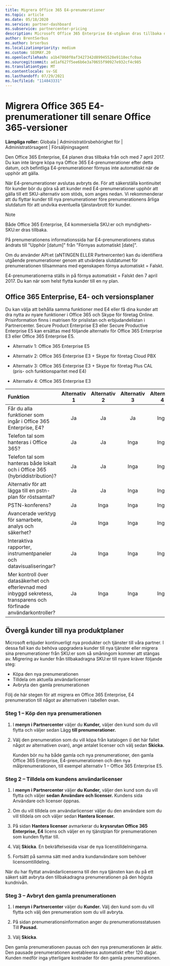 ```yaml
---
title: Migrera Office 365 E4-prenumerationer
ms.topic: article
ms.date: 05/18/2020
ms.service: partner-dashboard
ms.subservice: partnercenter-pricing
description: Microsoft Office 365 Enterprise E4-utgåvan dras tillbaka den 7 april 2017. Lär dig hur du migrerar dina kundprenumerationer till nyare versioner av Office 365.
author: BrentSerbus
ms.author: brserbus
ms.localizationpriority: medium
ms.custom: SEOMAY.20
ms.openlocfilehash: a1b47860f0af3427342d89945528e9118ecfc0aa
ms.sourcegitcommit: ad1af627f5ee6b6e3a70655f90927e932cf4c985
ms.translationtype: MT
ms.contentlocale: sv-SE
ms.lasthandoff: 07/29/2021
ms.locfileid: "114843331"
---
```

# <a name="migrate-office-365-e4-subscriptions-to-newer-office-365-versions"></a>Migrera Office 365 E4-prenumerationer till senare Office 365-versioner

**Lämpliga roller:** Globala | Administratörsbehörighet för | Administratörsagent | Försäljningsagent

Den Office 365 Enterprise, E4 planen dras tillbaka från och med 7 april 2017. Du kan inte längre köpa nya Office 365 E4-prenumerationer efter detta datum, och befintliga E4-prenumerationer förnyas inte automatiskt när de upphör att gälla.

När E4-prenumerationer avslutas avbryts de. För att säkerställa kontinuitet för kunder bör du göra så att kunder med E4-prenumerationer upphör att gälla till ett SKU-alternativ som stöds, som anges nedan. Vi rekommenderar att du flyttar kunder till nya prenumerationer före prenumerationens årliga slutdatum för att undvika eventuella tjänstavbrott för kunder. 

> [!NOTE]  
> Både Office 365 Enterprise, E4 kommersiella SKU:er och myndighets-SKU:er dras tillbaka.
 
På prenumerationens informationssida har E4-prenumerationens status ändrats till "Upphör [datum]" från "Förnyas automatiskt [date]". 

Om du använder API:et (aNTINGEN ELLER Partnercenter) kan du identifiera utgående prenumerationer genom att utvärdera slutdatumet för prenumerationen tillsammans med egenskapen förnya automatiskt = Falskt. 

E4-prenumerationerna ställs in på förnya automatiskt = Falskt den 7 april 2017. Du kan när som helst flytta kunder till en ny plan. 

## <a name="office-365-enterprise-e4-edition-replacement-plans"></a>Office 365 Enterprise, E4- och versionsplaner

Du kan välja att behålla samma funktioner med E4 eller få dina kunder att dra nytta av nyare funktioner i Office 365 och Skype för företag Online. Prisinformation finns i matrisen för prislistan och erbjudandelistan i Partnercenter. Secure Product Enterprise E3 eller Secure Productive Enterprise E5 kan ersättas med följande alternativ för Office 365 Enterprise E3 eller Office 365 Enterprise E5.

- Alternativ 1: Office 365 Enterprise E5

- Alternativ 2: Office 365 Enterprise E3 + Skype för företag Cloud PBX

- Alternativ 3: Office 365 Enterprise E3 + Skype för företag Plus CAL (pris- och funktionsparitet med E4)

- Alternativ 4: Office 365 Enterprise E3


| Funktion | Alternativ 1 | Alternativ 2 | Alternativ 3 | Alternativ 4 |
| :---    | :------: |   :---:  |   :---:  |   :---:  |
| Får du alla funktioner som ingår i Office 365 Enterprise, E4? | Ja | Ja | Ja | Inga |
| Telefon tal som hanteras i Office 365? | Ja | Ja | Inga | Inga |
| Telefon tal som hanteras både lokalt och i Office 365 (hybriddistribution)? | Ja | Ja | Inga | Inga |
| Alternativ för att lägga till en pstn-plan för röstsamtal? | Ja | Ja | Inga | Inga |
| PSTN-konferens? | Ja | Inga | Inga | Inga |
| Avancerade verktyg för samarbete, analys och säkerhet? | Ja | Inga | Inga | Inga |
| Interaktiva rapporter, instrumentpaneler och datavisualiseringar? | Ja | Inga | Inga | Inga | 
| Mer kontroll över datasäkerhet och efterlevnad med inbyggd sekretess, transparens och förfinade användarkontroller? | Ja | Inga | Inga | Inga | 

## <a name="transition-customers-to-new-product-plans"></a>Övergå kunder till nya produktplaner

Microsoft erbjuder kontinuerligt nya produkter och tjänster till våra partner. I dessa fall kan du behöva uppgradera kunder till nya tjänster eller migrera sina prenumerationer från SKU:er som så småningom kommer att stängas av. Migrering av kunder från tillbakadragna SKU:er till nyare kräver följande steg:

-   Köpa den nya prenumerationen
-   Tilldela om aktuella användarlicenser
-   Avbryta den gamla prenumerationen

Följ de här stegen för att migrera en Office 365 Enterprise, E4 prenumeration till något av alternativen i tabellen ovan.

### <a name="step-1---purchase-the-new-subscription"></a>Steg 1 – Köp den nya prenumerationen

1. I **menyn i Partnercenter** väljer du **Kunder,** väljer den kund som du vill flytta och väljer sedan Lägg **till prenumerationer.**

2. Välj den prenumeration som du vill köpa från katalogen (i det här fallet något av alternativen ovan), ange antalet licenser och välj sedan **Skicka.**

   Kunden bör nu ha både gamla och nya prenumerationer, den gamla Office 365 Enterprise, E4-prenumerationen och den nya målprenumerationen, till exempel alternativ 1 – Office 365 Enterprise E5.

### <a name="step-2---reassign-the-customers-users-licenses"></a>Steg 2 – Tilldela om kundens användarlicenser

1. I **menyn i Partnercenter** väljer **du Kunder,** väljer den kund som du vill flytta och väljer **sedan Användare och licenser.** Kundens sida Användare och licenser öppnas.

2. Om du vill tilldela om användarlicenser väljer du den användare som du vill tilldela om och väljer sedan **Hantera licenser.**

3. På sidan **Hantera licenser** avmarkerar du **kryssrutan Office 365 Enterprise, E4** licens och väljer en ny tjänstplan för prenumerationen som kunden flyttar till.

4. Välj **Skicka**. En bekräftelsesida visar de nya licenstilldelningarna.

5. Fortsätt på samma sätt med andra kundanvändare som behöver licensomtilldeling.

När du har flyttat användarlicenserna till den nya tjänsten kan du på ett säkert sätt avbryta den tillbakadragna prenumerationen på den högsta kundnivån.

### <a name="step-3---cancel-the-old-subscription"></a>Steg 3 – Avbryt den gamla prenumerationen

1. I **menyn i Partnercenter** väljer du **Kunder.** Välj den kund som du vill flytta och välj den prenumeration som du vill avbryta.

2. På sidan prenumerationsinformation anger du prenumerationsstatusen Till **Pausad.**

3. Välj **Skicka**.

Den gamla prenumerationen pausas och den nya prenumerationen är aktiv. Den pausade prenumerationen avetableeras automatiskt efter 120 dagar. Kunden medför inga ytterligare kostnader för den gamla prenumerationen.



 



